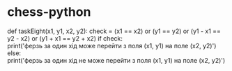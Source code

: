 # chess-python
def taskEight(x1, y1, x2, y2):
  check = (x1 == x2) or (y1 == y2) or (y1 - x1 == y2 - x2) or (y1 + x1 == y2 + x2)
   if check:         
    print('ферзь за один хід може перейти з поля (x1, y1) на поле (x2, y2)')     
   else:         
    print('ферзь за один хід не може перейти з поля (x1, y1) на поле (x2, y2)')
